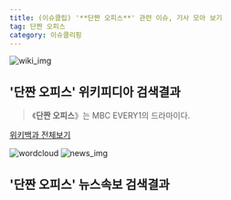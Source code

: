 ```yaml
---
title: (이슈클립) '**단짠 오피스**' 관련 이슈, 기사 모아 보기
tag: 단짠 오피스
category: 이슈클리핑
---
```

![wiki_img](https://user-images.githubusercontent.com/42597476/44503234-41136a80-a6d0-11e8-9071-6fc6418eafe4.png)
## **'**단짠 오피스**'** 위키피디아 검색결과
>《**단짠 오피스**》는 MBC EVERY1의 드라마이다.

<a href="https://ko.wikipedia.org/wiki/단짠 오피스" target="_blank">위키백과 전체보기</a>

![wordcloud](https://s3.ap-northeast-2.amazonaws.com/lyrics101-wordcloud/2018-09-29-1538180814.png)
![news_img](https://user-images.githubusercontent.com/42597476/44507050-1206f400-a6e4-11e8-8d98-7ffbfebb353f.png)
## **'**단짠 오피스**'** 뉴스속보 검색결과

